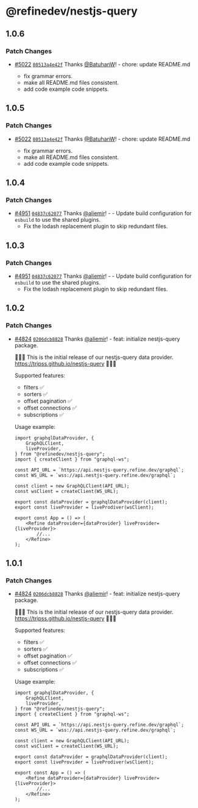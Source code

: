 # @refinedev/nestjs-query

## 1.0.6

### Patch Changes

-   [#5022](https://github.com/refinedev/refine/pull/5022) [`80513a4e42f`](https://github.com/refinedev/refine/commit/80513a4e42f8dda39e01157643594a9e4c32001b) Thanks [@BatuhanW](https://github.com/BatuhanW)! - chore: update README.md

    -   fix grammar errors.
    -   make all README.md files consistent.
    -   add code example code snippets.

## 1.0.5

### Patch Changes

-   [#5022](https://github.com/refinedev/refine/pull/5022) [`80513a4e42f`](https://github.com/refinedev/refine/commit/80513a4e42f8dda39e01157643594a9e4c32001b) Thanks [@BatuhanW](https://github.com/BatuhanW)! - chore: update README.md

    -   fix grammar errors.
    -   make all README.md files consistent.
    -   add code example code snippets.

## 1.0.4

### Patch Changes

-   [#4951](https://github.com/refinedev/refine/pull/4951) [`04837c62077`](https://github.com/refinedev/refine/commit/04837c6207758a7460cfb7a5aff2a104967e20ea) Thanks [@aliemir](https://github.com/aliemir)! - - Update build configuration for `esbuild` to use the shared plugins.
    -   Fix the lodash replacement plugin to skip redundant files.

## 1.0.3

### Patch Changes

-   [#4951](https://github.com/refinedev/refine/pull/4951) [`04837c62077`](https://github.com/refinedev/refine/commit/04837c6207758a7460cfb7a5aff2a104967e20ea) Thanks [@aliemir](https://github.com/aliemir)! - - Update build configuration for `esbuild` to use the shared plugins.
    -   Fix the lodash replacement plugin to skip redundant files.

## 1.0.2

### Patch Changes

-   [#4824](https://github.com/refinedev/refine/pull/4824) [`0206dcb8828`](https://github.com/refinedev/refine/commit/0206dcb8828338ae5e4eef6ed74907e20dbc65ee) Thanks [@aliemir](https://github.com/aliemir)! - feat: initialize nestjs-query package.

    🎉🎉🎉 This is the initial release of our nestjs-query data provider. https://tripss.github.io/nestjs-query 🎉🎉🎉

    Supported features:

    -   filters ✅
    -   sorters ✅
    -   offset pagination ✅
    -   offset connections ✅
    -   subscriptions ✅

    Usage example:

    ```tsx
    import graphqlDataProvider, {
        GraphQLClient,
        liveProvider,
    } from "@refinedev/nestjs-query";
    import { createClient } from "graphql-ws";

    const API_URL = `https://api.nestjs-query.refine.dev/graphql`;
    const WS_URL = `wss://api.nestjs-query.refine.dev/graphql`;

    const client = new GraphQLClient(API_URL);
    const wsClient = createClient(WS_URL);

    export const dataProvider = graphqlDataProvider(client);
    export const liveProvider = liveProdiver(wsClient);

    export const App = () => (
        <Refine dataProvider={dataProvider} liveProvider={liveProvider}>
            //...
        </Refine>
    );
    ```

## 1.0.1

### Patch Changes

-   [#4824](https://github.com/refinedev/refine/pull/4824) [`0206dcb8828`](https://github.com/refinedev/refine/commit/0206dcb8828338ae5e4eef6ed74907e20dbc65ee) Thanks [@aliemir](https://github.com/aliemir)! - feat: initialize nestjs-query package.

    🎉🎉🎉 This is the initial release of our nestjs-query data provider. https://tripss.github.io/nestjs-query 🎉🎉🎉

    Supported features:

    -   filters ✅
    -   sorters ✅
    -   offset pagination ✅
    -   offset connections ✅
    -   subscriptions ✅

    Usage example:

    ```tsx
    import graphqlDataProvider, {
        GraphQLClient,
        liveProvider,
    } from "@refinedev/nestjs-query";
    import { createClient } from "graphql-ws";

    const API_URL = `https://api.nestjs-query.refine.dev/graphql`;
    const WS_URL = `wss://api.nestjs-query.refine.dev/graphql`;

    const client = new GraphQLClient(API_URL);
    const wsClient = createClient(WS_URL);

    export const dataProvider = graphqlDataProvider(client);
    export const liveProvider = liveProdiver(wsClient);

    export const App = () => (
        <Refine dataProvider={dataProvider} liveProvider={liveProvider}>
            //...
        </Refine>
    );
    ```
